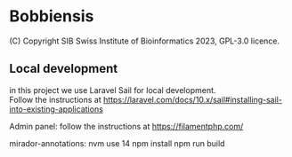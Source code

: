 # Bobbiensis

(C) Copyright SIB Swiss Institute of Bioinformatics 2023, GPL-3.0 licence.

## Local development

in this project we use Laravel Sail for local development.  
Follow the instructions at https://laravel.com/docs/10.x/sail#installing-sail-into-existing-applications

Admin panel: follow the instructions at https://filamentphp.com/


mirador-annotations:
    nvm use 14
    npm install
    npm run build

